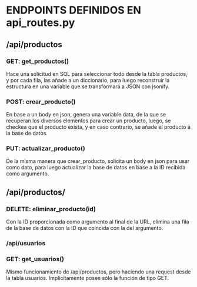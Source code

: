 # ENDPOINTS DEFINIDOS EN api_routes.py
## /api/productos

### GET: get_productos()

Hace una solicitud en SQL para seleccionar todo desde la tabla productos, y por cada fila, las añade a un diccionario, para luego reconstruir la estructura en una variable que se transformará a JSON con jsonify.

### POST: crear_producto()

En base a un body en json, genera una variable data, de la que se recuperan los diversos elementos para crear un producto, luego, se checkea que el producto exista, y en caso contrario, se añade el producto a la base de datos.

### PUT: actualizar_producto()

De la misma manera que crear_producto, solicita un body en json para usar como dato, para luego actualizar la base de datos en base a la ID recibida como argumento.

## /api/productos/<id>

### DELETE: eliminar_producto(id)

Con la ID proporcionada como argumento al final de la URL, elimina una fila de la base de datos con la ID que coincida con la del argumento.


### /api/usuarios

### GET: get_usuarios()

Mismo funcionamiento de /api/productos, pero haciendo una request desde la tabla usuarios. Implícitamente posee sólo la función de tipo GET.
